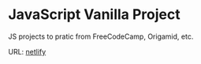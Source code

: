 # JavaScript Vanilla Project

<p>JS projects to pratic from FreeCodeCamp, Origamid, etc.</p>

URL: [netlify](https://modest-ride-e7012a.netlify.app/)